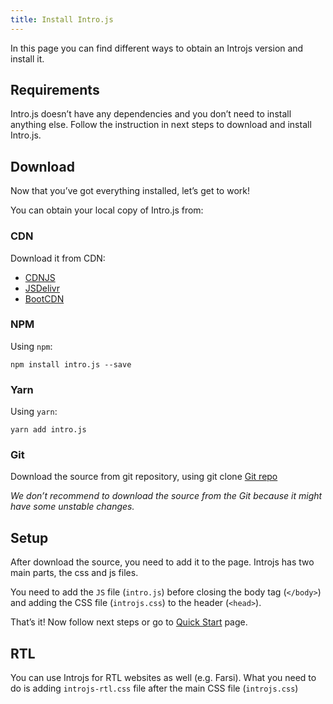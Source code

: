 ```yaml
---
title: Install Intro.js
---
```


In this page you can find different ways to obtain an Introjs version and install it.

## Requirements

Intro.js doesn’t have any dependencies and you don’t need to install anything else. Follow the instruction in next steps to download and install Intro.js.

## Download

Now that you’ve got everything installed, let’s get to work!

You can obtain your local copy of Intro.js from:

### CDN

Download it from CDN:

*   [CDNJS](https://cdnjs.com/libraries/intro.js)
*   [JSDelivr](http://www.jsdelivr.com/projects/intro.js)
*   [BootCDN](http://www.bootcdn.cn/intro.js/)


### NPM

Using `npm`:

    npm install intro.js --save
    
### Yarn

Using `yarn`:

    yarn add intro.js
    
### Git

Download the source from git repository, using git clone [Git repo](https://github.com/usablica/intro.js.git)

_We don’t recommend to download the source from the Git because it might have some unstable changes._

## Setup

After download the source, you need to add it to the page. Introjs has two main parts, the css and js files.

You need to add the `JS` file (`intro.js`) before closing the body tag (`</body>`) and adding the CSS file (`introjs.css`) to the header (`<head>`).

That’s it! Now follow next steps or go to [Quick Start](/docs/getting-started/start) page.

## RTL

You can use Introjs for RTL websites as well (e.g. Farsi). What you need to do is adding `introjs-rtl.css` file after the main CSS file (`introjs.css`)
